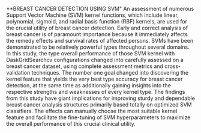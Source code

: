 **BREAST CANCER DETECTION USING SVM"
 An assessment of numerous Support Vector Machine (SVM) kernel functions, which include linear, polynomial, sigmoid, and radial basis function (RBF) kernels, are used for the crucial utility of breast cancer detection. Early and correct analysis of breast cancer is of paramount importance because it immediately affects the remedy effects and survival rates of affected persons. SVMs have been demonstrated to be relatively powerful types throughout several domains. In this study, the type overall performance of those SVM kernel with DaskGridSearchcv configurations changed into carefully assessed on a breast cancer dataset, using complete assessment metrics and cross-validation techniques. The number one goal changed into discovering the kernel feature that yields the very best type accuracy for breast cancer detection, at the same time as additionally gaining insights into the respective strengths and weaknesses of every kernel type. The findings from this study have giant implications for improving sturdy and dependable breast cancer analysis structures primarily based totally on optimized SVM classifiers. The effects can manually choose the most suitable kernel feature and facilitate the fine-tuning of SVM hyperparameters to maximize the overall performance of this crucial clinical utility.

